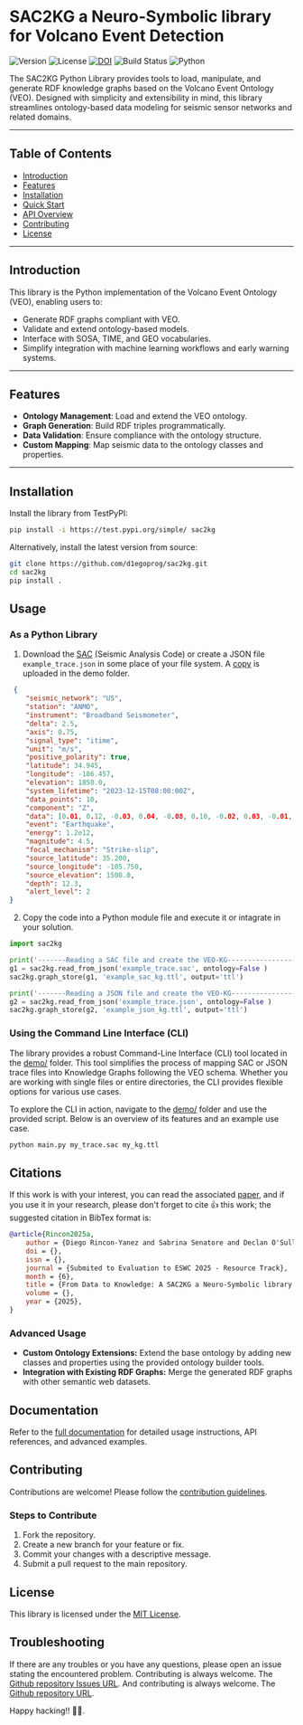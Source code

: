 # SAC2KG a Neuro-Symbolic library for Volcano Event Detection

![Version](https://img.shields.io/badge/Version-0.3.1-blue) ![License](https://img.shields.io/badge/License-MIT-green) [![DOI](https://zenodo.org/badge/DOI/10.5281/zenodo.14532821.svg)](https://doi.org/10.5281/zenodo.14532821)
![Build Status](https://img.shields.io/badge/Build-Passing-brightgreen) ![Python](https://img.shields.io/badge/Python-3.8%2B-blue)  

The SAC2KG Python Library provides tools to load, manipulate, and generate RDF knowledge graphs based on the Volcano Event Ontology (VEO). Designed with simplicity and extensibility in mind, this library streamlines ontology-based data modeling for seismic sensor networks and related domains.  

---

## **Table of Contents**  
- [Introduction](#introduction)  
- [Features](#features)  
- [Installation](#installation)  
- [Quick Start](#quick-start)  
- [API Overview](#api-overview)  
- [Contributing](#contributing)  
- [License](#license)  

---

## **Introduction**  
This library is the Python implementation of the Volcano Event Ontology (VEO), enabling users to:  

- Generate RDF graphs compliant with VEO.  
- Validate and extend ontology-based models.  
- Interface with SOSA, TIME, and GEO vocabularies.  
- Simplify integration with machine learning workflows and early warning systems.  

---

## **Features**  
- **Ontology Management**: Load and extend the VEO ontology.  
- **Graph Generation**: Build RDF triples programmatically.  
- **Data Validation**: Ensure compliance with the ontology structure.  
- **Custom Mapping**: Map seismic data to the ontology classes and properties.  

---

## **Installation**  
Install the library from TestPyPI: 

``` bash  
pip install -i https://test.pypi.org/simple/ sac2kg
```

Alternatively, install the latest version from source:

``` bash  
git clone https://github.com/d1egoprog/sac2kg.git  
cd sac2kg  
pip install .  
```
## Usage

### As a Python Library

1. Download the [SAC](demo/example_trace.sac) (Seismic Analysis Code) or create a JSON file `example_trace.json` in some place of your file system. A [copy](demo/example_trace.json) is uploaded in the demo folder.

``` JSON
 {
    "seismic_network": "US",
    "station": "ANMO",
    "instrument": "Broadband Seismometer",
    "delta": 2.5,
    "axis": 0.75,
    "signal_type": "itime",
    "unit": "m/s",
    "positive_polarity": true,
    "latitude": 34.945,
    "longitude": -106.457,
    "elevation": 1850.0,
    "system_lifetime": "2023-12-15T08:00:00Z",
    "data_points": 10,
    "component": "Z",
    "data": [0.01, 0.12, -0.03, 0.04, -0.08, 0.10, -0.02, 0.03, -0.01, 0.07],
    "event": "Earthquake",
    "energy": 1.2e12,
    "magnitude": 4.5,
    "focal_mechanism": "Strike-slip",
    "source_latitude": 35.200,
    "source_longitude": -105.750,
    "source_elevation": 1500.0,
    "depth": 12.3,
    "alert_level": 2
}
```

2. Copy the code into a Python module file and execute it or intagrate in your solution.

``` Python  
import sac2kg

print('-------Reading a SAC file and create the VEO-KG-------------------')
g1 = sac2kg.read_from_json('example_trace.sac', ontology=False )
sac2kg.graph_store(g1, 'example_sac_kg.ttl', output='ttl')

print('-------Reading a JSON file and create the VEO-KG-------------------')
g2 = sac2kg.read_from_json('example_trace.json', ontology=False )
sac2kg.graph_store(g2, 'example_json_kg.ttl', output='ttl')
```

### Using the Command Line Interface (CLI)

The library provides a robust Command-Line Interface (CLI) tool located in the [demo/](demo/) folder. This tool simplifies the process of mapping SAC or JSON trace files into Knowledge Graphs following the VEO schema. Whether you are working with single files or entire directories, the CLI provides flexible options for various use cases.

To explore the CLI in action, navigate to the  [demo/](demo/) folder and use the provided script. Below is an overview of its features and an example use case.

``` bash
python main.py my_trace.sac my_kg.ttl
```

## Citations 

If this work is with your interest, you can read the associated [paper](), and if you use it in your research, please don't forget to cite 👍 this work; the suggested citation in BibTex format is:

``` BibTex
@article{Rincon2025a,
    author = {Diego Rincon-Yanez and Sabrina Senatore and Declan O'Sullivan},
    doi = {},
    issn = {},
    journal = {Submited to Evaluation to ESWC 2025 - Resource Track},
    month = {6},
    title = {From Data to Knowledge: A SAC2KG a Neuro-Symbolic library for Volcano Event Detection},
    volume = {},
    year = {2025},
}
``` 

### Advanced Usage

- **Custom Ontology Extensions:** Extend the base ontology by adding new classes and properties using the provided ontology builder tools.
- **Integration with Existing RDF Graphs:** Merge the generated RDF graphs with other semantic web datasets.

## Documentation

Refer to the [full documentation](docs/index.md) for detailed usage instructions, API references, and advanced examples.

## Contributing

Contributions are welcome! Please follow the [contribution guidelines](CONTRIBUTING.md).

### Steps to Contribute

1. Fork the repository.
2. Create a new branch for your feature or fix.
3. Commit your changes with a descriptive message.
4. Submit a pull request to the main repository.

## License

This library is licensed under the [MIT License](LICENSE).

## Troubleshooting

If there are any troubles or you have any questions, please open an issue stating the encountered problem. Contributing is always welcome. The [Github repository Issues URL](https://github.com/d1egoprog/SAC2KG/issues).  And contributing is always welcome. The [Github repository URL](https://github.com/d1egoprog/SAC2KG).


Happy hacking!! 🖖🖖.
